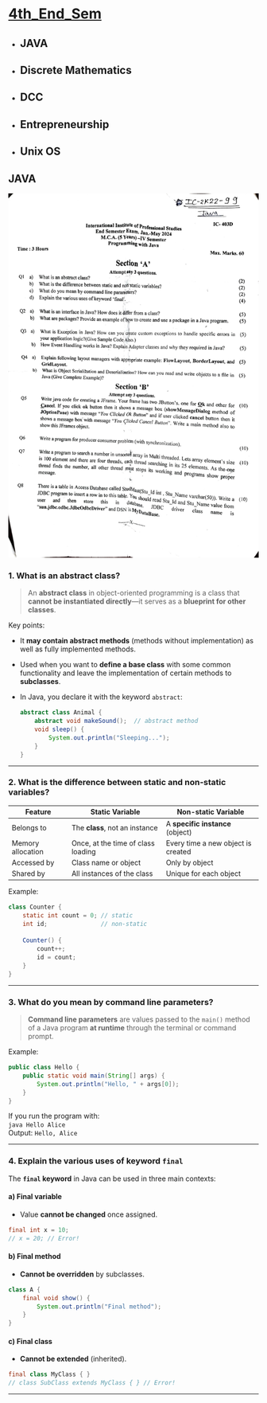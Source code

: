 # [4th_End_Sem](2k24_End_Sem.pdf)

- ## JAVA
- ## Discrete Mathematics
- ## DCC
- ## Entrepreneurship
- ## Unix OS


## JAVA

<img src="Java_End_Sem_2024.png">

### **1. What is an abstract class?**
> An **abstract class** in object-oriented programming is a class that **cannot be instantiated directly**—it serves as a **blueprint for other classes**.

Key points:
- It **may contain abstract methods** (methods without implementation) as well as fully implemented methods.
- Used when you want to **define a base class** with some common functionality and leave the implementation of certain methods to **subclasses**.
- In Java, you declare it with the keyword `abstract`:
  
  ```java
  abstract class Animal {
      abstract void makeSound();  // abstract method
      void sleep() {
          System.out.println("Sleeping...");
      }
  }
  ```

---

### **2. What is the difference between static and non-static variables?**

| Feature           | Static Variable                            | Non-static Variable                       |
|------------------|---------------------------------------------|-------------------------------------------|
| Belongs to       | The **class**, not an instance              | A **specific instance** (object)          |
| Memory allocation| Once, at the time of class loading          | Every time a new object is created        |
| Accessed by      | Class name or object                        | Only by object                            |
| Shared by        | All instances of the class                  | Unique for each object                    |

Example:
```java
class Counter {
    static int count = 0; // static
    int id;               // non-static

    Counter() {
        count++;
        id = count;
    }
}
```

---

### **3. What do you mean by command line parameters?**
> **Command line parameters** are values passed to the `main()` method of a Java program **at runtime** through the terminal or command prompt.

Example:
```java
public class Hello {
    public static void main(String[] args) {
        System.out.println("Hello, " + args[0]);
    }
}
```

If you run the program with:  
`java Hello Alice`  
Output: `Hello, Alice`

---

### **4. Explain the various uses of keyword `final`**
The **`final` keyword** in Java can be used in three main contexts:

#### a) Final variable
- Value **cannot be changed** once assigned.
```java
final int x = 10;
// x = 20; // Error!
```

#### b) Final method
- **Cannot be overridden** by subclasses.
```java
class A {
    final void show() {
        System.out.println("Final method");
    }
}
```

#### c) Final class
- **Cannot be extended** (inherited).
```java
final class MyClass { }
// class SubClass extends MyClass { } // Error!
```

---
